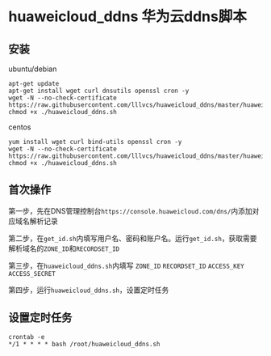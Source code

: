 # huaweicloud_ddns  华为云ddns脚本

## 安装
ubuntu/debian
```
apt-get update
apt-get install wget curl dnsutils openssl cron -y
wget -N --no-check-certificate https://raw.githubusercontent.com/lllvcs/huaweicloud_ddns/master/huaweicloud_ddns.sh
chmod +x ./huaweicloud_ddns.sh
```

centos
```
yum install wget curl bind-utils openssl cron -y
wget -N --no-check-certificate https://raw.githubusercontent.com/lllvcs/huaweicloud_ddns/master/huaweicloud_ddns.sh
chmod +x ./huaweicloud_ddns.sh
```

## 首次操作
第一步，先在DNS管理控制台```https://console.huaweicloud.com/dns/```内添加对应域名解析记录

第二步，在```get_id.sh```内填写用户名、密码和账户名。运行```get_id.sh```，获取需要解析域名的```ZONE_ID```和```RECORDSET_ID```

第三步，在```huaweicloud_ddns.sh```内填写 ```ZONE_ID``` ```RECORDSET_ID```  ```ACCESS_KEY``` ```ACCESS_SECRET```

第四步，运行```huaweicloud_ddns.sh```，设置定时任务

## 设置定时任务
```
crontab -e
*/1 * * * * bash /root/huaweicloud_ddns.sh
```
